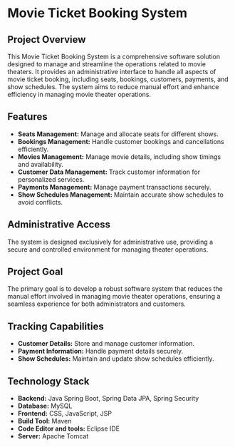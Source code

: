 # Movie Ticket Booking System

## Project Overview
This Movie Ticket Booking System is a comprehensive software solution designed to manage and streamline the operations related to movie theaters. It provides an administrative interface to handle all aspects of movie ticket booking, including seats, bookings, customers, payments, and show schedules. The system aims to reduce manual effort and enhance efficiency in managing movie theater operations.

## Features
- **Seats Management:** Manage and allocate seats for different shows.
- **Bookings Management:** Handle customer bookings and cancellations efficiently.
- **Movies Management:** Manage movie details, including show timings and availability.
- **Customer Data Management:** Track customer information for personalized services.
- **Payments Management:** Manage payment transactions securely.
- **Show Schedules Management:** Maintain accurate show schedules to avoid conflicts.

## Administrative Access
The system is designed exclusively for administrative use, providing a secure and controlled environment for managing theater operations.

## Project Goal
The primary goal is to develop a robust software system that reduces the manual effort involved in managing movie theater operations, ensuring a seamless experience for both administrators and customers.

## Tracking Capabilities
- **Customer Details:** Store and manage customer information.
- **Payment Information:** Handle payment details securely.
- **Show Schedules:** Maintain and update show schedules efficiently.

## Technology Stack
- **Backend:** Java Spring Boot, Spring Data JPA, Spring Security
- **Database:** MySQL
- **Frontend:** CSS, JavaScript, JSP
- **Build Tool:** Maven
- **Code Editor and tools:** Eclipse IDE
- **Server:**  Apache Tomcat

